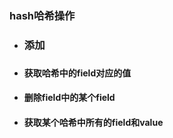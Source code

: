 ### hash哈希操作

* ### 添加

### 

* #### 获取哈希中的field对应的值
* #### 删除field中的某个field
* #### 获取某个哈希中所有的field和value



